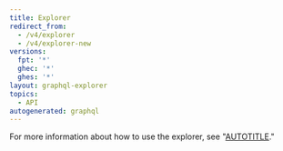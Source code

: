 ```yaml
---
title: Explorer
redirect_from:
  - /v4/explorer
  - /v4/explorer-new
versions:
  fpt: '*'
  ghec: '*'
  ghes: '*'
layout: graphql-explorer
topics:
  - API
autogenerated: graphql
---
```



For more information about how to use the explorer, see "[AUTOTITLE](/graphql/guides/using-the-explorer)."

<!-- Content after this section is automatically generated -->
<!-- See pages/[versionId]/graphql/overview/explorer.tsx -->
